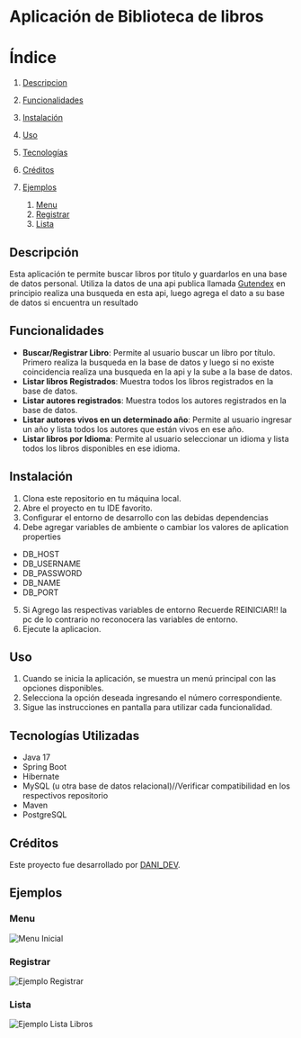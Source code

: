 # Aplicación de Biblioteca de libros
# Índice

1. [Descripcion](#Descripción)
2. [Funcionalidades](#Funcionalidades)
3. [Instalación](#Instalación)

4. [Uso](#Uso)
5. [Tecnologías](#TecnologíasUtilizadas)
6. [Créditos](#Créditos)
7. [Ejemplos](#Ejemplos)
    1. [Menu](#Menu)
    2. [Registrar](#Registrar)
    2. [Lista](#Lista )


## Descripción
Esta aplicación te permite buscar libros por titulo y guardarlos en una base de datos personal.
Utiliza la datos de una api publica llamada [Gutendex](https://gutendex.com/) en principio realiza una busqueda en esta api, luego agrega el dato a su base de datos si encuentra un resultado

## Funcionalidades
- **Buscar/Registrar Libro**: Permite al usuario buscar un libro por título. Primero realiza la busqueda en la base de datos y luego si no existe coincidencia realiza una busqueda en la api y la sube a la base de datos.
- **Listar libros Registrados**: Muestra todos los libros registrados en la base de datos.
- **Listar autores registrados**: Muestra todos los autores registrados en la base de datos.
- **Listar autores vivos en un determinado año**: Permite al usuario ingresar un año y lista todos los autores que están vivos en ese año.
- **Listar libros por Idioma**: Permite al usuario seleccionar un idioma y lista todos los libros disponibles en ese idioma.

## Instalación
1. Clona este repositorio en tu máquina local.
2. Abre el proyecto en tu IDE favorito.
3. Configurar el entorno de desarrollo con las debidas dependencias 
4. Debe agregar variables de ambiente o cambiar los valores de aplication properties 
- DB_HOST
- DB_USERNAME
- DB_PASSWORD
- DB_NAME
- DB_PORT

5. Si Agrego las respectivas variables de entorno Recuerde REINICIAR!! la pc de lo contrario no reconocera las variables de entorno.
6. Ejecute la aplicacion.

## Uso
1. Cuando se inicia la aplicación, se muestra un menú principal con las opciones disponibles.
2. Selecciona la opción deseada ingresando el número correspondiente.
3. Sigue las instrucciones en pantalla para utilizar cada funcionalidad.

## Tecnologías Utilizadas
- Java 17 
- Spring Boot
- Hibernate
- MySQL (u otra base de datos relacional)//Verificar compatibilidad en los respectivos repositorio
- Maven 
- PostgreSQL

## Créditos
Este proyecto fue desarrollado por [DANI_DEV](https://github.com/daniDev6).


## Ejemplos
### Menu
![Menu Inicial](./img/menuInicio.png)
### Registrar
![Ejemplo Registrar](./img/ejemploRegistrar.png) 
### Lista 
![Ejemplo Lista Libros](./img/ejemploListaLibros.png)
